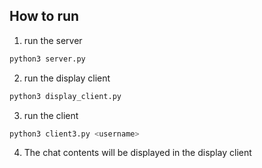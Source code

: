 ## How to run
1. run the server
```sh
python3 server.py
```

2. run the display client
```sh
python3 display_client.py
```

3. run the client
```sh
python3 client3.py <username>
```
4. The chat contents will be displayed in the display client